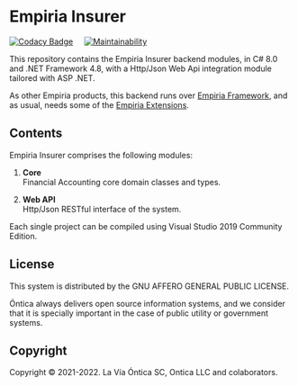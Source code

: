 ﻿# Empiria Insurer

[![Codacy Badge](https://app.codacy.com/project/badge/Grade/3eb36cbce7564607855c8995a3796d77)](https://www.codacy.com/gh/Ontica/Empiria.Insurer/dashboard?utm_source=github.com&amp;utm_medium=referral&amp;utm_content=Ontica/Empiria.Insurer&amp;utm_campaign=Badge_Grade)
&nbsp; &nbsp;
[![Maintainability](https://api.codeclimate.com/v1/badges/3982e4436bbd2779606f/maintainability)](https://codeclimate.com/github/Ontica/Empiria.Insurer/maintainability)

This repository contains the Empiria Insurer backend modules,
in C# 8.0 and .NET Framework 4.8, with a Http/Json Web Api integration module
tailored with ASP .NET.

As other Empiria products, this backend runs over [Empiria Framework](https://github.com/Ontica/Empiria.Core),
and as usual, needs some of the [Empiria Extensions](https://github.com/Ontica/Empiria.Extensions).

## Contents

Empiria Insurer comprises the following modules:

1.  **Core**  
    Financial Accounting core domain classes and types.

2.  **Web API**  
    Http/Json RESTful interface of the system.

Each single project can be compiled using Visual Studio 2019 Community Edition.

## License

This system is distributed by the GNU AFFERO GENERAL PUBLIC LICENSE.

Óntica always delivers open source information systems, and we consider that it is specially
important in the case of public utility or government systems.

## Copyright

Copyright © 2021-2022. La Vía Óntica SC, Ontica LLC and colaborators.
